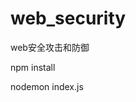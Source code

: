 <!--
 * @Author: your name
 * @Date: 2019-11-18 21:06:12
 * @LastEditTime: 2019-11-30 21:40:50
 * @LastEditors: your name
 * @Description: In User Settings Edit
 * @FilePath: /web_security/README.md
 -->
# web_security
web安全攻击和防御

npm install 

nodemon index.js